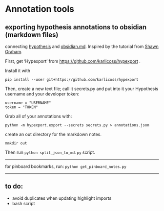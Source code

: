 # Annotation tools

## exporting hypothesis annotations to obsidian (markdown files)

connecting [hypothesis](https://hypothes.is) and [obsidian.md](obsidian.md). Inspired by the tutorial from [Shawn Graham](https://electricarchaeology.ca/2021/02/14/from-hypothesis-annotation-to-obsidian-note/).

First, get ‘Hypexport’ from https://github.com/karlicoss/hypexport . 

Install it with

``` pip install --user git+https://github.com/karlicoss/hypexport ```

Then, create a new text file; call it secrets.py and put into it your Hypothesis username and your developer token:

```
username = "USERNAME"
token = "TOKEN"
```

Grab all of your annotations with:

``` python -m hypexport.export --secrets secrets.py > annotations.json ```

create an out directory for the markdown notes. 

```mmkdir out```

Then run ```python split_json_to_md.py``` script.

---

for pinboard bookmarks, run: ```python get_pinboard_notes.py```



----

## to do:

- avoid duplicates when updating highlight imports 
- bash script
 
